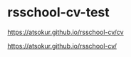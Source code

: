 # rsschool-cv-test

https://atsokur.github.io/rsschool-cv/cv 

https://atsokur.github.io/rsschool-cv/
